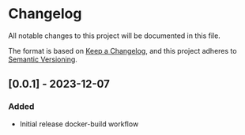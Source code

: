 # Changelog
All notable changes to this project will be documented in this file.

The format is based on [Keep a Changelog](https://keepachangelog.com/en/1.0.0/),
and this project adheres to [Semantic Versioning](https://semver.org/spec/v2.0.0.html).

## [0.0.1] - 2023-12-07
### Added
- Initial release docker-build workflow

<!-- template
## [version] - release-date
### Added
- New features

### Changed
- Changes in existing functionality

### Deprecated
- Once-stable features that will be removed in upcoming releases

### Removed
- Features that were removed in this release

### Fixed
- Any bug fixes

### Security
- Any security improvements
-->